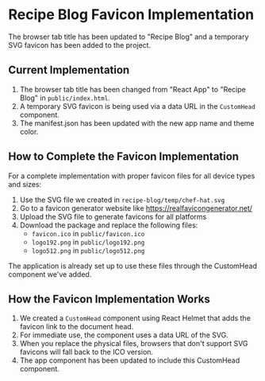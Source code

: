 # Recipe Blog Favicon Implementation

The browser tab title has been updated to "Recipe Blog" and a temporary SVG favicon has been added to the project.

## Current Implementation

1. The browser tab title has been changed from "React App" to "Recipe Blog" in `public/index.html`.
2. A temporary SVG favicon is being used via a data URL in the `CustomHead` component.
3. The manifest.json has been updated with the new app name and theme color.

## How to Complete the Favicon Implementation

For a complete implementation with proper favicon files for all device types and sizes:

1. Use the SVG file we created in `recipe-blog/temp/chef-hat.svg`
2. Go to a favicon generator website like https://realfavicongenerator.net/
3. Upload the SVG file to generate favicons for all platforms
4. Download the package and replace the following files:
   - `favicon.ico` in `public/favicon.ico`
   - `logo192.png` in `public/logo192.png`
   - `logo512.png` in `public/logo512.png`

The application is already set up to use these files through the CustomHead component we've added.

## How the Favicon Implementation Works

1. We created a `CustomHead` component using React Helmet that adds the favicon link to the document head.
2. For immediate use, the component uses a data URL of the SVG.
3. When you replace the physical files, browsers that don't support SVG favicons will fall back to the ICO version.
4. The app component has been updated to include this CustomHead component. 